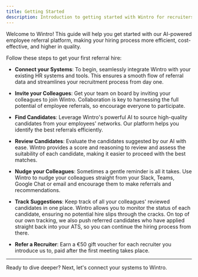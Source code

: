 ```yaml
---
title: Getting Started
description: Introduction to getting started with Wintro for recruiters.
---
```


Welcome to Wintro! This guide will help you get started with our AI-powered employee referral platform, making your hiring process more efficient, cost-effective, and higher in quality.

Follow these steps to get your first referral hire:

* **Connect your Systems**: To begin, seamlessly integrate Wintro with your existing HR systems and tools. This ensures a smooth flow of referral data and streamlines your recruitment process from day one.

* **Invite your Colleagues**: Get your team on board by inviting your colleagues to join Wintro. Collaboration is key to harnessing the full potential of employee referrals, so encourage everyone to participate.

* **Find Candidates**: Leverage Wintro's powerful AI to source high-quality candidates from your employees' networks. Our platform helps you identify the best referrals efficiently.

* **Review Candidates**: Evaluate the candidates suggested by our AI with ease. Wintro provides a score and reasoning to review and assess the suitability of each candidate, making it easier to proceed with the best matches.

* **Nudge your Colleagues**: Sometimes a gentle reminder is all it takes. Use Wintro to nudge your colleagues straight from your Slack, Teams, Google Chat or email and encourage them to make referrals and recommendations.

* **Track Suggestions**: Keep track of all your colleagues' reviewed candidates in one place. Wintro allows you to monitor the status of each candidate, ensuring no potential hire slips through the cracks. On top of our own tracking, we also push referred candidates who have applied straight back into your ATS, so you can continue the hiring process from there.

* **Refer a Recruiter**: Earn a €50 gift voucher for each recruiter you introduce us to, paid after the first meeting takes place.

---

Ready to dive deeper? Next, let's connect your systems to Wintro.
